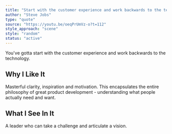 ```yaml
---
title: "Start with the customer experience and work backwards to the technology"
author: "Steve Jobs"
type: "quote"
source: "https://youtu.be/oeqPrUmVz-o?t=112"
style_approach: "scene"
style: "random"
status: "active"
---
```


You've gotta start with the customer experience and work backwards to the technology.

## Why I Like It
Masterful clarity, inspiration and motivation. This encapsulates the entire philosophy of great product development - understanding what people actually need and want.

## What I See In It
A leader who can take a challenge and articulate a vision.